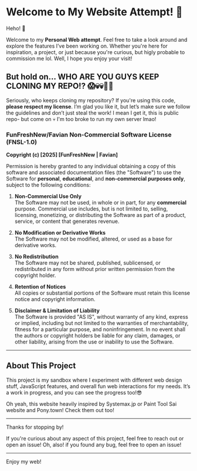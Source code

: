 # Welcome to My Website Attempt! 🌟

Heho! 👋

Welcome to my **Personal Web attempt**. Feel free to take a look around and explore the features I’ve been working on. Whether you're here for inspiration, a project, or just because you're curious, but higly probable to commission me lol. Well, I hope you enjoy your visit!

## But hold on... WHO ARE YOU GUYS KEEP CLONING MY REPO!? 😱💀💀🗿🗿

Seriously, who keeps cloning my repository? If you're using this code, **please respect my license**. I’m glad you like it, but let’s make sure we follow the guidelines and don’t just steal the work!
I mean I get it, this is public repo- but come on 💀 
I'm too broke to run my own server lmao!

### FunFreshNew/Favian Non-Commercial Software License (FNSL-1.0)

**Copyright (c) [2025] [FunFreshNew | Favian]**

Permission is hereby granted to any individual obtaining a copy of this software and associated documentation files (the "Software") to use the Software for **personal**, **educational**, and **non-commercial purposes only**, subject to the following conditions:

1. **Non-Commercial Use Only**  
    The Software may not be used, in whole or in part, for any **commercial** purpose. Commercial use includes, but is not limited to, selling, licensing, monetizing, or distributing the Software as part of a product, service, or content that generates revenue.

2. **No Modification or Derivative Works**  
    The Software may not be modified, altered, or used as a base for derivative works.

3. **No Redistribution**  
    The Software may not be shared, published, sublicensed, or redistributed in any form without prior written permission from the copyright holder.

4. **Retention of Notices**  
    All copies or substantial portions of the Software must retain this license notice and copyright information.

5. **Disclaimer & Limitation of Liability**  
    The Software is provided "AS IS", without warranty of any kind, express or implied, including but not limited to the warranties of merchantability, fitness for a particular purpose, and noninfringement. In no event shall the authors or copyright holders be liable for any claim, damages, or other liability, arising from the use or inability to use the Software.

---

## About This Project

This project is my sandbox where I experiment with different web design stuff, JavaScript features, and overall fun web interactions for my needs. It’s a work in progress, and you can see the progress too!😎 

Oh yeah, this website heavily inspired by Systemax.jp or Paint Tool Sai website and Pony.town! Check them out too!

---

Thanks for stopping by! 

If you're curious about any aspect of this project, feel free to reach out or open an issue! Oh, also! if you found any bug, feel free to open an issue!

---

Enjoy my web!